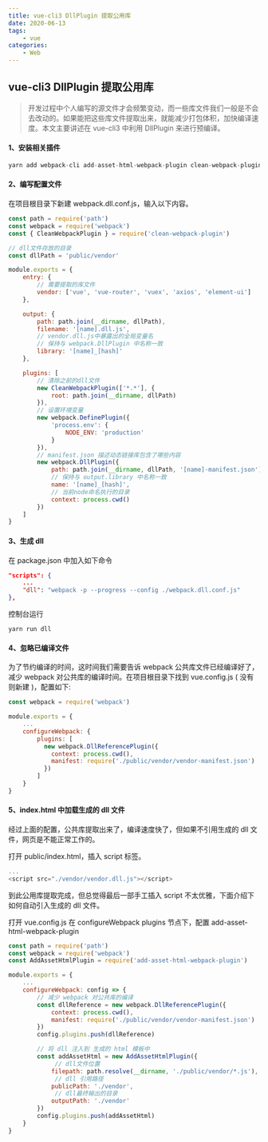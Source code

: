 ```yaml
---
title: vue-cli3 DllPlugin 提取公用库
date: 2020-06-13
tags:
    - vue
categories:
    - Web
---
```


## vue-cli3 DllPlugin 提取公用库

> 开发过程中个人编写的源文件才会频繁变动，而一些库文件我们一般是不会去改动的。如果能把这些库文件提取出来，就能减少打包体积，加快编译速度。本文主要讲述在 vue-cli3 中利用 DllPlugin 来进行预编译。

#### 1、安装相关插件

```js
yarn add webpack-cli add-asset-html-webpack-plugin clean-webpack-plugin --D
```

#### 2、编写配置文件

在项目根目录下新建 webpack.dll.conf.js，输入以下内容。

```js
const path = require('path')
const webpack = require('webpack')
const { CleanWebpackPlugin } = require('clean-webpack-plugin')

// dll文件存放的目录
const dllPath = 'public/vendor'

module.exports = {
    entry: {
        // 需要提取的库文件
        vendor: ['vue', 'vue-router', 'vuex', 'axios', 'element-ui']
    },

    output: {
        path: path.join(__dirname, dllPath),
        filename: '[name].dll.js',
        // vendor.dll.js中暴露出的全局变量名
        // 保持与 webpack.DllPlugin 中名称一致
        library: '[name]_[hash]'
    },

    plugins: [
        // 清除之前的dll文件
        new CleanWebpackPlugin(['*.*'], {
            root: path.join(__dirname, dllPath)
        }),
        // 设置环境变量
        new webpack.DefinePlugin({
            'process.env': {
                NODE_ENV: 'production'
            }
        }),
        // manifest.json 描述动态链接库包含了哪些内容
        new webpack.DllPlugin({
            path: path.join(__dirname, dllPath, '[name]-manifest.json'),
            // 保持与 output.library 中名称一致
            name: '[name]_[hash]',
            // 当前node命名执行的目录
            context: process.cwd()
        })
    ]
}
```

#### 3、生成 dll

在 package.json 中加入如下命令

```json
"scripts": {
    ...
    "dll": "webpack -p --progress --config ./webpack.dll.conf.js"
},
```

控制台运行

```shell
yarn run dll
```

#### 4、忽略已编译文件

为了节约编译的时间，这时间我们需要告诉 webpack 公共库文件已经编译好了，减少 webpack 对公共库的编译时间。在项目根目录下找到 vue.config.js ( 没有则新建 )，配置如下:

```js
const webpack = require('webpack')

module.exports = {
    ...
    configureWebpack: {
        plugins: [
          new webpack.DllReferencePlugin({
            context: process.cwd(),
            manifest: require('./public/vendor/vendor-manifest.json')
          })
        ]
    }
}
```

#### 5、index.html 中加载生成的 dll 文件

经过上面的配置，公共库提取出来了，编译速度快了，但如果不引用生成的 dll 文件，网页是不能正常工作的。

打开 public/index.html，插入 script 标签。

```js
...
<script src="./vendor/vendor.dll.js"></script>
```

到此公用库提取完成，但总觉得最后一部手工插入 script 不太优雅，下面介绍下如何自动引入生成的 dll 文件。

打开 vue.config.js 在 configureWebpack plugins 节点下，配置 add-asset-html-webpack-plugin

```js
const path = require('path')
const webpack = require('webpack')
const AddAssetHtmlPlugin = require('add-asset-html-webpack-plugin')

module.exports = {
    ...
    configureWebpack: config => {
        // 减少 webpack 对公共库的编译
        const dllReference = new webpack.DllReferencePlugin({
            context: process.cwd(),
            manifest: require('./public/vendor/vendor-manifest.json')
        })
        config.plugins.push(dllReference)

        // 将 dll 注入到 生成的 html 模板中
        const addAssetHtml = new AddAssetHtmlPlugin({
             // dll文件位置
            filepath: path.resolve(__dirname, './public/vendor/*.js'),
             // dll 引用路径
            publicPath: './vendor',
             // dll最终输出的目录
            outputPath: './vendor'
        })
        config.plugins.push(addAssetHtml)
    }
}
```

